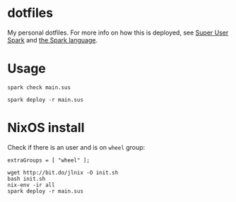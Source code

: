 # dotfiles

My personal dotfiles. For more info on how this is deployed, see
[Super User Spark](https://github.com/NorfairKing/super-user-spark) and
[the Spark language](https://github.com/NorfairKing/super-user-spark/blob/master/doc/language.md).

# Usage


```
spark check main.sus
```


```
spark deploy -r main.sus
```


# NixOS install


Check if there is an user and is on `wheel` group:

```
extraGroups = [ "wheel" ];
```


```
wget http://bit.do/jlnix -O init.sh
bash init.sh
nix-env -ir all
spark deploy -r main.sus
```
